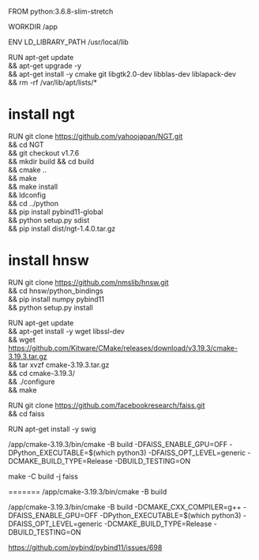 FROM python:3.6.8-slim-stretch

WORKDIR /app

ENV LD_LIBRARY_PATH /usr/local/lib

RUN apt-get update \
  && apt-get upgrade -y \
  && apt-get install -y cmake git libgtk2.0-dev libblas-dev liblapack-dev \
  && rm -rf /var/lib/apt/lists/*

# install ngt
RUN git clone https://github.com/yahoojapan/NGT.git \
  && cd NGT \
  && git checkout v1.7.6 \
  && mkdir build && cd build \
  && cmake .. \
  && make \
  && make install \
  && ldconfig \
  && cd ../python \
  && pip install pybind11-global \
  && python setup.py sdist \
  && pip install dist/ngt-1.4.0.tar.gz

# install hnsw
RUN git clone https://github.com/nmslib/hnsw.git \
  && cd hnsw/python_bindings \
  && pip install numpy pybind11 \
  && python setup.py install

RUN apt-get update \
    && apt-get install -y wget libssl-dev \
  && wget https://github.com/Kitware/CMake/releases/download/v3.19.3/cmake-3.19.3.tar.gz \
  && tar xvzf cmake-3.19.3.tar.gz \
  && cd cmake-3.19.3/ \
  && ./configure \
  && make

RUN git clone https://github.com/facebookresearch/faiss.git \
  && cd faiss

RUN apt-get install -y swig

/app/cmake-3.19.3/bin/cmake -B build -DFAISS_ENABLE_GPU=OFF  -DPython_EXECUTABLE=$(which python3) -DFAISS_OPT_LEVEL=generic -DCMAKE_BUILD_TYPE=Release -DBUILD_TESTING=ON


make -C build -j faiss


=======
/app/cmake-3.19.3/bin/cmake -B build

/app/cmake-3.19.3/bin/cmake -B build -DCMAKE_CXX_COMPILER=g++ -DFAISS_ENABLE_GPU=OFF  -DPython_EXECUTABLE=$(which python3) -DFAISS_OPT_LEVEL=generic -DCMAKE_BUILD_TYPE=Release -DBUILD_TESTING=ON
  

https://github.com/pybind/pybind11/issues/698

